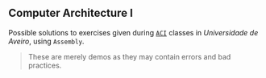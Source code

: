 ## Computer Architecture I

Possible solutions to exercises given during [`ACI`](https://www.ua.pt/en/uc/2226) classes in *Universidade de Aveiro*, using `Assembly`.

> These are merely demos as they may contain errors and bad practices.
